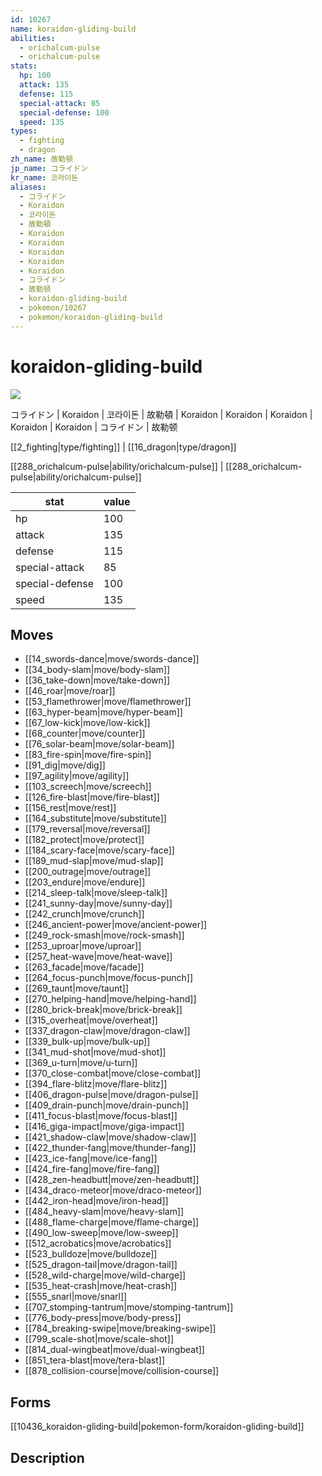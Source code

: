 ```yaml
---
id: 10267
name: koraidon-gliding-build
abilities:
  - orichalcum-pulse
  - orichalcum-pulse
stats:
  hp: 100
  attack: 135
  defense: 115
  special-attack: 85
  special-defense: 100
  speed: 135
types:
  - fighting
  - dragon
zh_name: 故勒顿
jp_name: コライドン
kr_name: 코라이돈
aliases:
  - コライドン
  - Koraidon
  - 코라이돈
  - 故勒頓
  - Koraidon
  - Koraidon
  - Koraidon
  - Koraidon
  - Koraidon
  - コライドン
  - 故勒顿
  - koraidon-gliding-build
  - pokemon/10267
  - pokemon/koraidon-gliding-build
---
```

# koraidon-gliding-build

![](null)

コライドン | Koraidon | 코라이돈 | 故勒頓 | Koraidon | Koraidon | Koraidon | Koraidon | Koraidon | コライドン | 故勒顿

[[2_fighting|type/fighting]] | [[16_dragon|type/dragon]]

[[288_orichalcum-pulse|ability/orichalcum-pulse]] | [[288_orichalcum-pulse|ability/orichalcum-pulse]]

|stat|value|
|---|---|
|hp|100|
|attack|135|
|defense|115|
|special-attack|85|
|special-defense|100|
|speed|135|


## Moves

- [[14_swords-dance|move/swords-dance]]
- [[34_body-slam|move/body-slam]]
- [[36_take-down|move/take-down]]
- [[46_roar|move/roar]]
- [[53_flamethrower|move/flamethrower]]
- [[63_hyper-beam|move/hyper-beam]]
- [[67_low-kick|move/low-kick]]
- [[68_counter|move/counter]]
- [[76_solar-beam|move/solar-beam]]
- [[83_fire-spin|move/fire-spin]]
- [[91_dig|move/dig]]
- [[97_agility|move/agility]]
- [[103_screech|move/screech]]
- [[126_fire-blast|move/fire-blast]]
- [[156_rest|move/rest]]
- [[164_substitute|move/substitute]]
- [[179_reversal|move/reversal]]
- [[182_protect|move/protect]]
- [[184_scary-face|move/scary-face]]
- [[189_mud-slap|move/mud-slap]]
- [[200_outrage|move/outrage]]
- [[203_endure|move/endure]]
- [[214_sleep-talk|move/sleep-talk]]
- [[241_sunny-day|move/sunny-day]]
- [[242_crunch|move/crunch]]
- [[246_ancient-power|move/ancient-power]]
- [[249_rock-smash|move/rock-smash]]
- [[253_uproar|move/uproar]]
- [[257_heat-wave|move/heat-wave]]
- [[263_facade|move/facade]]
- [[264_focus-punch|move/focus-punch]]
- [[269_taunt|move/taunt]]
- [[270_helping-hand|move/helping-hand]]
- [[280_brick-break|move/brick-break]]
- [[315_overheat|move/overheat]]
- [[337_dragon-claw|move/dragon-claw]]
- [[339_bulk-up|move/bulk-up]]
- [[341_mud-shot|move/mud-shot]]
- [[369_u-turn|move/u-turn]]
- [[370_close-combat|move/close-combat]]
- [[394_flare-blitz|move/flare-blitz]]
- [[406_dragon-pulse|move/dragon-pulse]]
- [[409_drain-punch|move/drain-punch]]
- [[411_focus-blast|move/focus-blast]]
- [[416_giga-impact|move/giga-impact]]
- [[421_shadow-claw|move/shadow-claw]]
- [[422_thunder-fang|move/thunder-fang]]
- [[423_ice-fang|move/ice-fang]]
- [[424_fire-fang|move/fire-fang]]
- [[428_zen-headbutt|move/zen-headbutt]]
- [[434_draco-meteor|move/draco-meteor]]
- [[442_iron-head|move/iron-head]]
- [[484_heavy-slam|move/heavy-slam]]
- [[488_flame-charge|move/flame-charge]]
- [[490_low-sweep|move/low-sweep]]
- [[512_acrobatics|move/acrobatics]]
- [[523_bulldoze|move/bulldoze]]
- [[525_dragon-tail|move/dragon-tail]]
- [[528_wild-charge|move/wild-charge]]
- [[535_heat-crash|move/heat-crash]]
- [[555_snarl|move/snarl]]
- [[707_stomping-tantrum|move/stomping-tantrum]]
- [[776_body-press|move/body-press]]
- [[784_breaking-swipe|move/breaking-swipe]]
- [[799_scale-shot|move/scale-shot]]
- [[814_dual-wingbeat|move/dual-wingbeat]]
- [[851_tera-blast|move/tera-blast]]
- [[878_collision-course|move/collision-course]]

## Forms



[[10436_koraidon-gliding-build|pokemon-form/koraidon-gliding-build]]

## Description



